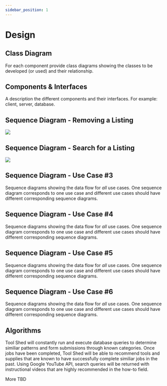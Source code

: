 ```yaml
---
sidebar_position: 1
---
```

# Design

## Class Diagram
For each component provide class diagrams showing the classes to be developed (or used) and their relationship.

## Components & Interfaces
A description the different components and their interfaces. For example: client, server, database.


## Sequence Diagram - Removing a Listing
[![](https://mermaid.ink/img/pako:eNptksFOGzEQhl9l5BMVJA-wB6QUeqgUqMSGnixVE3vYteIdB8-YKkK8e-2waQPqzfI_3_if3_NqXPJkOiP0XIgd3QYcMk6W0WnKUAAFHoWy5T1mDS7skRViavfrNASG3mUi_qj7Jt-i4haFPqFHMogGHuCOuHyUpck9aZNl1quV8IJKUM9lcX19GVMHfdlOQaVaaSaqB0-sAaNAYtikFKEfycPjw9pyTI3yHdyM5HYCmkCIIDxBqaNBEKgt_F-7GNWyr8iiPfRAmgO91F5SnCORpxLjYW66KF2LYWjDBF4ul5Ypth4Nb_R90nNuxiq1yQfAAUNNjtifButgW1QT38TgduQvvlRgfkbG9HvVkqA5PWnqEZP_YHKGnfI8B9yIPFCvqEUu7n9sfq1-rr6vV1_X387gd3mu_RyAp38fY67MRHnC4OsuvVoGsEZHmsiarh495p01lt9qHRZN_YGd6TQXujJlX5M_7d3pknyo63f3vpvHFX37A8Pq8ZU?type=png)](https://mermaid.live/edit#pako:eNptksFOGzEQhl9l5BMVJA-wB6QUeqgUqMSGnixVE3vYteIdB8-YKkK8e-2waQPqzfI_3_if3_NqXPJkOiP0XIgd3QYcMk6W0WnKUAAFHoWy5T1mDS7skRViavfrNASG3mUi_qj7Jt-i4haFPqFHMogGHuCOuHyUpck9aZNl1quV8IJKUM9lcX19GVMHfdlOQaVaaSaqB0-sAaNAYtikFKEfycPjw9pyTI3yHdyM5HYCmkCIIDxBqaNBEKgt_F-7GNWyr8iiPfRAmgO91F5SnCORpxLjYW66KF2LYWjDBF4ul5Ypth4Nb_R90nNuxiq1yQfAAUNNjtifButgW1QT38TgduQvvlRgfkbG9HvVkqA5PWnqEZP_YHKGnfI8B9yIPFCvqEUu7n9sfq1-rr6vV1_X387gd3mu_RyAp38fY67MRHnC4OsuvVoGsEZHmsiarh495p01lt9qHRZN_YGd6TQXujJlX5M_7d3pknyo63f3vpvHFX37A8Pq8ZU)

## Sequence Diagram - Search for a Listing
[![](https://mermaid.ink/img/pako:eNrVU8lOwzAQ_ZWRT6AuF245VEIqt0DpdkGRkGtPEgvHDl4kqqr_zmRpS6HlDDlZM29zPLNjwkpkCfP4HtEInCpeOF5l5l4E62Dt0WUG6GtOo8lkoG2hzLgMlU5gGTeVCh7aGggXJZqguPZgDays1bAsUcJ6kXYaJ-6IpEaNZAKpLRo2NcbjcytlJH70Vk0NhFbizcPNJoZgTQKLh6fV62o2S2874onQ6A86fal8rfkWHGVrMrX9X72ebR01Dwi5dRVwIztj8O11L1pNeeAb7pH-yTyFeUS3PVoceu2dv_o00AX62hqPR_S58FksXiDhc4e-vB6-zRxrSfnlj-xXXP5Q_PadPWoUNFe2Doom6e6fxO7HkwYaZnl-Sfsbq0dCZtiQVegqriTt4q7hZSyUWGHGEjpKzHnUIWOZ2ROUx2CXWyNYElzEIeueu19dluS0gVRFqWiFH7v9btd8yGpuXqw9YPafkGpRvQ?type=png)](https://mermaid.live/edit#pako:eNrVU8lOwzAQ_ZWRT6AuF245VEIqt0DpdkGRkGtPEgvHDl4kqqr_zmRpS6HlDDlZM29zPLNjwkpkCfP4HtEInCpeOF5l5l4E62Dt0WUG6GtOo8lkoG2hzLgMlU5gGTeVCh7aGggXJZqguPZgDays1bAsUcJ6kXYaJ-6IpEaNZAKpLRo2NcbjcytlJH70Vk0NhFbizcPNJoZgTQKLh6fV62o2S2874onQ6A86fal8rfkWHGVrMrX9X72ebR01Dwi5dRVwIztj8O11L1pNeeAb7pH-yTyFeUS3PVoceu2dv_o00AX62hqPR_S58FksXiDhc4e-vB6-zRxrSfnlj-xXXP5Q_PadPWoUNFe2Doom6e6fxO7HkwYaZnl-Sfsbq0dCZtiQVegqriTt4q7hZSyUWGHGEjpKzHnUIWOZ2ROUx2CXWyNYElzEIeueu19dluS0gVRFqWiFH7v9btd8yGpuXqw9YPafkGpRvQ)

## Sequence Diagram - Use Case #3
Sequence diagrams showing the data flow for _all_ use cases. One sequence diagram corresponds to one use case and different use cases should have different corresponding sequence diagrams.

## Sequence Diagram - Use Case #4
Sequence diagrams showing the data flow for _all_ use cases. One sequence diagram corresponds to one use case and different use cases should have different corresponding sequence diagrams.

## Sequence Diagram - Use Case #5
Sequence diagrams showing the data flow for _all_ use cases. One sequence diagram corresponds to one use case and different use cases should have different corresponding sequence diagrams.

## Sequence Diagram - Use Case #6
Sequence diagrams showing the data flow for _all_ use cases. One sequence diagram corresponds to one use case and different use cases should have different corresponding sequence diagrams.

## Algorithms
Tool Shed will constantly run and execute database queries to determine similiar patterns and form submissions through known categories.   Once jobs have been completed, Tool Shed will be able to recommend tools and supplies that are known to have successfully complete similiar jobs in the past.  Using Google YouTube API, search queries will be returned with instructional videos that are highly recommended in the how-to field.

More TBD 
